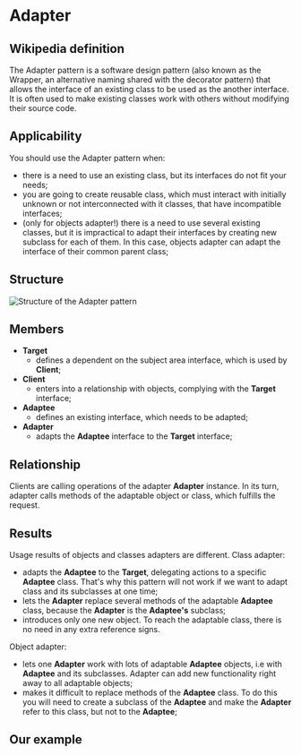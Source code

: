 # Adapter

## Wikipedia definition

The Adapter pattern is a software design pattern (also known as the Wrapper, an alternative naming shared with the decorator pattern) that allows the interface of an existing class to be used as the another interface. It is often used to make existing classes work with others without modifying their source code.

## Applicability

You should use the Adapter pattern when:

- there is a need to use an existing class, but its interfaces do not fit your needs;
- you are going to create reusable class, which must interact with initially unknown or not interconnected with it classes, that have incompatible interfaces;
- (only for objects adapter!) there is a need to use several existing classes, but it is impractical to adapt their interfaces by creating new subclass for each of them. In this case, objects adapter can adapt the interface of their common parent class;

## Structure

![Structure of the Adapter pattern](https://i.stack.imgur.com/1mPAh.gif)

## Members

- **Target**
  - defines a dependent on the subject area interface, which is used by **Client**;
- **Client**
  - enters into a relationship with objects, complying with the **Target** interface;
- **Adaptee**
  - defines an existing interface, which needs to be adapted;
- **Adapter**
  - adapts the **Adaptee** interface to the **Target** interface;

## Relationship

Clients are calling operations of the adapter **Adapter** instance. In its turn, adapter calls methods of the adaptable object or class, which fulfills the request.

## Results

Usage results of objects and classes adapters are different. Class adapter:

- adapts the **Adaptee** to the **Target**, delegating actions to a specific **Adaptee** class. That's why this pattern will not work if we want to adapt class and its subclasses at one time;
- lets the **Adapter** replace several methods of the adaptable **Adaptee** class, because the **Adapter** is the **Adaptee's** subclass;
- introduces only one new object. To reach the adaptable class, there is no need in any extra reference signs.

Object adapter:

- lets one **Adapter** work with lots of adaptable **Adaptee** objects, i.e with **Adaptee** and its subclasses. Adapter can add new functionality right away to all adaptable objects;
- makes it difficult to replace methods of the **Adaptee** class. To do this you will need to create a subclass of the **Adaptee** and make the **Adapter** refer to this class, but not to the **Adaptee**;

## Our example
